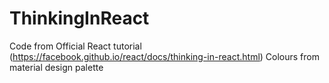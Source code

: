 # ThinkingInReact

Code from Official React tutorial (https://facebook.github.io/react/docs/thinking-in-react.html)
Colours from material design palette
